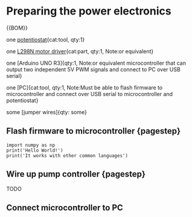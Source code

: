 # Preparing the power electronics


{{BOM}}

one [potentiostat](pstat.md){cat:tool, qty:1}

one [L298N motor driver](drivers.md){cat:part, qty:1, Note:or equivalent}

one [Arduino UNO R3]{qty:1, Note:or equivalent microcontroller that can output two independent 5V PWM signals and connect to PC over USB serial}

one [PC]{cat:tool, qty:1, Note:Must be able to flash firmware to microcontroller and connect over USB serial to microcontroller and potentiostat}

some [jumper wires]{qty: some}

## Flash firmware to microcontroller {pagestep}

```{.python}
import numpy as np
print('Hello World!')
print('It works with other common languages')
```

## Wire up pump controller {pagestep}

TODO

## Connect microcontroller to PC



